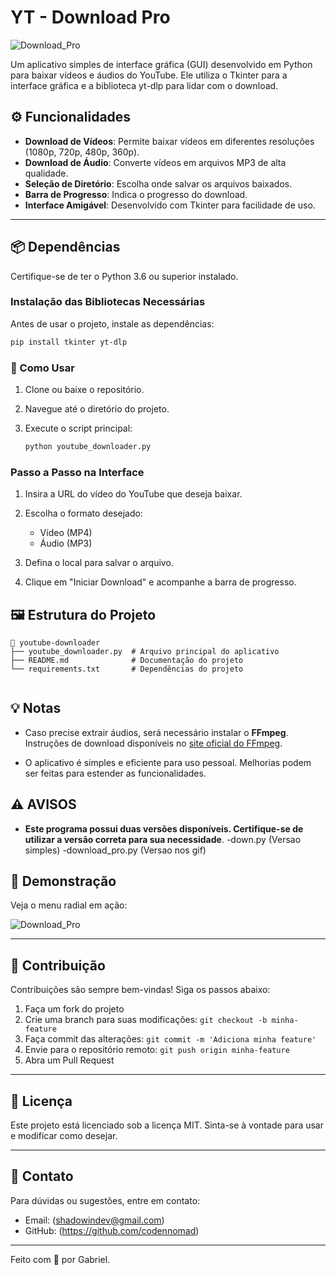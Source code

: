 # YT - Download Pro

![Download_Pro](https://github.com/user-attachments/assets/64eadb99-aa2d-4b96-b833-615d0f33bf93)

Um aplicativo simples de interface gráfica (GUI) desenvolvido em Python para baixar vídeos e áudios do YouTube. Ele utiliza o Tkinter para a interface gráfica e a biblioteca yt-dlp para lidar com o download.

## ⚙️ Funcionalidades

- **Download de Vídeos**: Permite baixar vídeos em diferentes resoluções (1080p, 720p, 480p, 360p).
- **Download de Áudio**: Converte vídeos em arquivos MP3 de alta qualidade.
- **Seleção de Diretório**: Escolha onde salvar os arquivos baixados.
- **Barra de Progresso**: Indica o progresso do download.
- **Interface Amigável**: Desenvolvido com Tkinter para facilidade de uso.

---

## 📦 Dependências

Certifique-se de ter o Python 3.6 ou superior instalado.

### Instalação das Bibliotecas Necessárias

Antes de usar o projeto, instale as dependências:
```bash
pip install tkinter yt-dlp
```

### 🚀 Como Usar

1. Clone ou baixe o repositório.

2. Navegue até o diretório do projeto.

3. Execute o script principal:
    ```bash
   python youtube_downloader.py  
   ```

### Passo a Passo na Interface

1. Insira a URL do vídeo do YouTube que deseja baixar.

2. Escolha o formato desejado:
    - Vídeo (MP4)
    - Áudio (MP3)

3. Defina o local para salvar o arquivo.

4. Clique em "Iniciar Download" e acompanhe a barra de progresso.

## 🖼️ Estrutura do Projeto

```
📂 youtube-downloader  
├── youtube_downloader.py  # Arquivo principal do aplicativo  
├── README.md              # Documentação do projeto  
└── requirements.txt       # Dependências do projeto  
               
```
## 💡 Notas

- Caso precise extrair áudios, será necessário instalar o **FFmpeg**. Instruções de download disponíveis no [site oficial do FFmpeg](https://ffmpeg.org/download.html).

- O aplicativo é simples e eficiente para uso pessoal. Melhorias podem ser feitas para estender as funcionalidades.

## ⚠️ AVISOS

- **Este programa possui duas versões disponíveis. Certifique-se de utilizar a versão correta para sua necessidade**.
    -down.py (Versao simples)
    -download_pro.py (Versao nos gif)

## 🎥 Demonstração

Veja o menu radial em ação:

![Download_Pro](https://github.com/user-attachments/assets/64eadb99-aa2d-4b96-b833-615d0f33bf93)

---

## 🤝 Contribuição

Contribuições são sempre bem-vindas! Siga os passos abaixo:

1. Faça um fork do projeto
2. Crie uma branch para suas modificações: `git checkout -b minha-feature`
3. Faça commit das alterações: `git commit -m 'Adiciona minha feature'`
4. Envie para o repositório remoto: `git push origin minha-feature`
5. Abra um Pull Request

---

## 📝 Licença

Este projeto está licenciado sob a licença MIT. Sinta-se à vontade para usar e modificar como desejar.

---

## 📧 Contato

Para dúvidas ou sugestões, entre em contato:

- Email: (shadowindev@gmail.com)
- GitHub: (https://github.com/codennomad)

---

Feito com 💖 por Gabriel.
